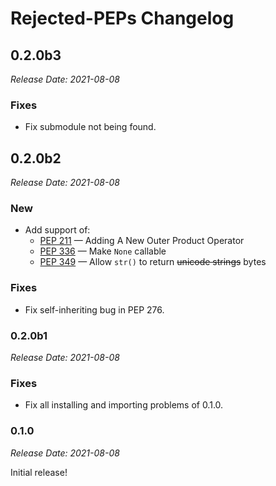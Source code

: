 # Rejected-PEPs Changelog

## 0.2.0b3

_Release Date: 2021-08-08_

### Fixes

- Fix submodule not being found.

## 0.2.0b2

_Release Date: 2021-08-08_

### New

- Add support of:
	- [PEP 211](https://www.python.org/dev/peps/pep-0211/) — Adding A New Outer Product Operator
	- [PEP 336](https://www.python.org/dev/peps/pep-0336/) — Make `None` callable
	- [PEP 349](https://www.python.org/dev/peps/pep-0349/) — Allow `str()` to return ~~unicode strings~~ bytes

### Fixes

- Fix self-inheriting bug in PEP 276.

### 0.2.0b1

_Release Date: 2021-08-08_

### Fixes

- Fix all installing and importing problems of 0.1.0.

### 0.1.0

_Release Date: 2021-08-08_

Initial release!
